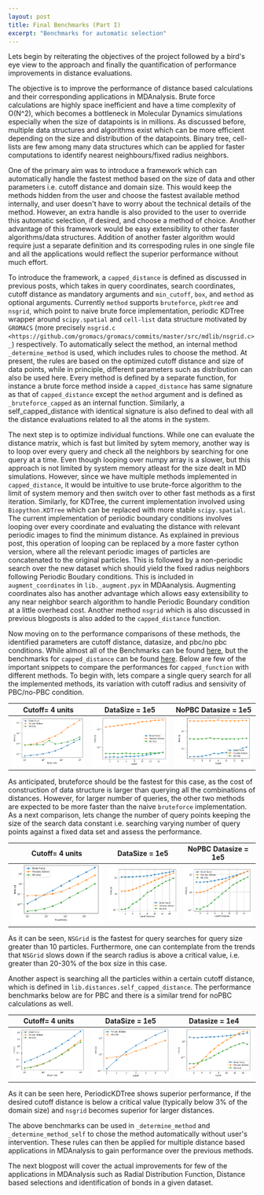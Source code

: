 ```yaml
---
layout: post
title: Final Benchmarks (Part I)
excerpt: "Benchmarks for automatic selection"
---
```



Lets begin by reiterating the objectives of the project followed by a bird's eye view to the approach and finally the quantification of performance improvements in distance evaluations. 

The objective is to improve the performance of distance based calculations and their corresponding applications in MDAnalysis. Brute force calculations are highly space inefficient and have a time complexity of O(N^2), which becomes a bottleneck in Molecular Dynamics simulations especially when the size of datapoints is in millions. As discussed before, multiple data structures and algorithms exist which can be more efficient depending on the size and distribution of the datapoints. Binary tree, cell-lists are few among many data structures which can be applied for faster computations to identify nearest neighbours/fixed radius neighbors. 

One of the primary aim was to introduce a framework which can automatically handle the fastest method based on the size of data and other parameters i.e. cutoff distance and domain size. This would keep the methods hidden from the user and choose the fastest available method internally, and user doesn't have to worry about the technical details of the method. However, an extra handle is also provided to the user to override this automatic selection, if desired, and choose a method of choice. Another advantage of this framework would be easy extensibility to other faster algorithms/data structures. Addition of another faster algorithm would require just a separate definition and its correspoding rules in one single file and all the applications would reflect the superior performance without much effort. 

To introduce the framework, a ``capped_distance`` is defined as discussed in previous posts, which takes in query coordinates, search coordinates, cutoff distance as mandatory arguments and ``min_cutoff``, ``box``, and ``method`` as optional arguments. Currently ``method`` supports ``bruteforce``, ``pkdtree`` and ``nsgrid``, which point to naive brute force implementation, periodic KDTree wrapper around ``scipy.spatial`` and ``cell-list`` data structure motivated by ``GROMACS`` (more  precisely `nsgrid.c <https://github.com/gromacs/gromacs/commits/master/src/mdlib/nsgrid.c>_`) respectively. To automatically select the method, an internal method ``_determine_method`` is used, which includes rules to choose the method. At present, the rules are based on the optimized cutoff distance and size of data points, while in principle, different parameters such as distribution can also be used here. Every method is defined by a separate function, for instance a brute force method inside a ``capped_distance`` has same signature as that of ``capped_distance`` except the ``method`` argument and is defined as ``_bruteforce_capped`` as an internal function. Similarly, a self_capped_distance with identical signature is also defined to deal with all the distance evaluations related to all the atoms in the system.

The next step is to optimize individual functions. While one can evaluate the distance matrix, which is fast but limited by sytem memory, another way is to loop over every query and check all the neighbors by searching for one query at a time. Even though looping over numpy array is a slower, but this approach is not limited by system memory atleast for the size dealt in MD simulations. However, since we have multiple methods implemented in ``capped_distance``,  it would be intuitive to use brute-force algorithm to the limit of system memory and then switch over to other fast methods as a first iteration. Similarly, for KDTree, the current implementation involved using ``Biopython.KDTree`` which can be replaced with more stable ``scipy.spatial``. The current implementation of periodic boundary conditions involves looping over every coordinate and evaluating the distance with relevant periodic images to find the minimum distance. As explained in previous post, this operation of looping can be replaced by a more faster cython version, where all the relevant periodic images of particles are concatenated to the original particles. This is followed by a non-periodic search over the new dataset which should yield the fixed radius neighbors following Periodic Boudary conditions. This is included in ``augment_coordinates`` in ``lib._augment.pyx`` in MDAanalysis. Augmenting coordinates also has another advantage which allows easy extensibility to any near neighbor search algorithm to handle Periodic Boundary condition at a little overhead cost. Another method ``nsgrid`` which is also discussed in previous blogposts is also added to the ``capped_distance`` function.

Now moving on to the performance comparisons of these methods, the identified parameters are cutoff distance, datasize, and pbc/no pbc conditions. While almost all of the Benchmarks can be found [here](https://github.com/ayushsuhane/Benchmarks_Distance/tree/master/Notebooks), but the benchmarks for ``capped_distance`` can be found [here](https://github.com/ayushsuhane/Benchmarks_Distance/blob/master/Notebooks/BM_CappedNS.ipynb). Below are few of the important snippets to compare the performances for ``capped_function`` with different methods. To begin with, lets compare a single query search for all the implemented methods, its variation with cutoff radius and sensivity of PBC/no-PBC condition.

Cutoff= 4 units               |  DataSize = 1e5             |  NoPBC Datasize = 1e5
:----------------------------:|:---------------------------:|:---------------------:
![SingleQuery-Number of Particles](/images/110718_sqnum.PNG) | ![Single Query - Cutoff with PBC](/images/110718_sqcutpbc.PNG) | ![Single Query - Cutoff without PBC](/images/110718_sqcutnopbc.PNG)

As anticipated, bruteforce should be the fastest for this case, as the cost of construction of data structure is larger than querying all the combinations of distances. However, for larger number of queries, the other two methods are expected to be more faster than the naive ``bruteforce`` implementation. As a next comparison, lets change the number of query points keeping the size of the search data constant i.e. searching varying number of query points against a fixed data set and assess the performance. 


Cutoff= 4 units               |  DataSize = 1e5             |  NoPBC Datasize = 1e5
:----------------------------:|:---------------------------:|:---------------------:
![Multiple queries](/images/110718_mqnum.PNG) | ![10000 Multiple queries - Cutoff with PBC](/images/110718_mqcut.PNG)|![10000 muliple queries - Cutoff without PBC](/images/110718_mqcutnopbc.PNG)

As it can be seen, ``NSGrid`` is the fastest for query searches for query size greater than 10 particles. Furthermore, one can contemplate from the trends that ``NSGrid`` slows down if the search radius is above a critical value, i.e. greater than 20-30% of the box size in this case. 

Another aspect is searching all the particles within a certain cutoff distance, which is defined in ``lib.distances.self_capped_distance``. The performance benchmarks below are for PBC and there is a similar trend for noPBC calculations as well. 

Cutoff= 4 units               |  DataSize = 1e5             |  Datasize = 1e4
:----------------------------:|:---------------------------:|:---------------------:
![Self Search - Number of particles with PBC](/images/110718_selfnum.PNG) | ![Self Search - Cutoff](/images/110718_selfcut.PNG) |![Self Search - Cutoff](/images/110718_selfcut10k.PNG)

As it can be seen here, PeriodicKDTree shows superior performance, if the desired cutoff distance is below a critical value (typically below 3% of the domain size) and ``nsgrid`` becomes superior for larger distances.  

The above benchmarks can be used in ``_determine_method`` and ``_determine_method_self`` to chose the method automatically without user's intervention. These rules can then be applied for multiple distance based applications in MDAnalysis to gain performance over the previous methods.

The next blogpost will cover the actual improvements for few of the applications in MDAnalysis such as Radial Distribution Function, Distance based selections and identification of bonds in a given dataset.

